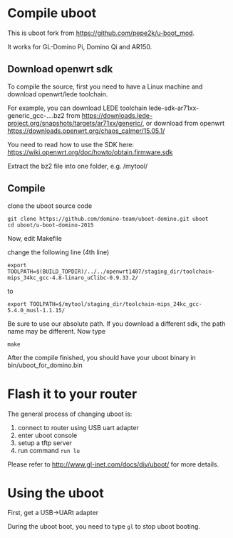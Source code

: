 # Compile uboot

This is uboot fork from https://github.com/pepe2k/u-boot_mod. 

It works for GL-Domino Pi, Domino Qi and AR150.

## Download openwrt sdk
To compile the source, first you need to have a Linux machine and download openwrt/lede toolchain.

For example, you can download LEDE toolchain lede-sdk-ar71xx-generic_gcc-....bz2 from https://downloads.lede-project.org/snapshots/targets/ar71xx/generic/, or download from openwrt https://downloads.openwrt.org/chaos_calmer/15.05.1/ 

You need to read how to use the SDK here: https://wiki.openwrt.org/doc/howto/obtain.firmware.sdk 

Extract the bz2 file into one folder, e.g. /mytool/

## Compile

clone the uboot source code

```
git clone https://github.com/domino-team/uboot-domino.git uboot
cd uboot/u-boot-domino-2015
```

Now, edit Makefile

change the following line (4th line)
```
export TOOLPATH=$(BUILD_TOPDIR)/../../openwrt1407/staging_dir/toolchain-mips_34kc_gcc-4.8-linaro_uClibc-0.9.33.2/
```
to
```
export TOOLPATH=$/mytool/staging_dir/toolchain-mips_24kc_gcc-5.4.0_musl-1.1.15/
```
Be sure to use our absolute path. If you download a different sdk, the path name may be different. Now type

```
make
```

After the compile finished, you should have your uboot binary in bin/uboot_for_domino.bin

# Flash it to your router

The general process of changing uboot is:

1. connect to router using USB uart adapter
2. enter uboot console
3. setup a tftp server
4. run command `run lu`

Please refer to http://www.gl-inet.com/docs/diy/uboot/ for more details. 

# Using the uboot

First, get a USB->UARt adapter

During the uboot boot, you need to type `gl` to stop uboot booting.



